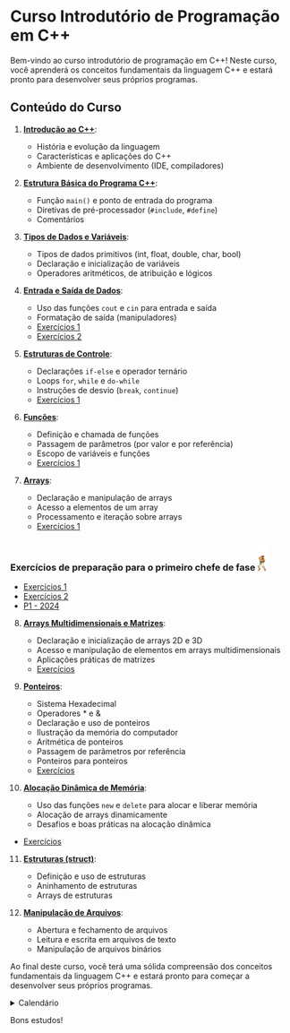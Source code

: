 # Curso Introdutório de Programação em C++

Bem-vindo ao curso introdutório de programação em C++! Neste curso, você aprenderá os conceitos fundamentais da linguagem C++ e estará pronto para desenvolver seus próprios programas.

## Conteúdo do Curso

1. **[Introdução ao C++](https://oangelo.github.io/Introducao-a-Programacao)**:
   - História e evolução da linguagem
   - Características e aplicações do C++
   - Ambiente de desenvolvimento (IDE, compiladores)

2. **[Estrutura Básica do Programa C++](https://oangelo.github.io/Introducao-a-Programacao/introducao_cpp.html)**:
   - Função `main()` e ponto de entrada do programa
   - Diretivas de pré-processador (`#include`, `#define`)
   - Comentários

3. **[Tipos de Dados e Variáveis](https://oangelo.github.io/Introducao-a-Programacao/introducao_cpp.html)**:
   - Tipos de dados primitivos (int, float, double, char, bool)
   - Declaração e inicialização de variáveis
   - Operadores aritméticos, de atribuição e lógicos

4. **[Entrada e Saída de Dados](https://oangelo.github.io/Introducao-a-Programacao/introducao_cpp.html)**:
   - Uso das funções `cout` e `cin` para entrada e saída
   - Formatação de saída (manipuladores)
   - [Exercícios 1](exercicios/introducao_cpp.md)
   - [Exercícios 2](exercicios/introducao_cpp_2.md)

5. **[Estruturas de Controle](https://oangelo.github.io/Introducao-a-Programacao/estruturas-de-controle.html)**:
   - Declarações `if-else` e operador ternário
   - Loops `for`, `while` e `do-while`
   - Instruções de desvio (`break`, `continue`)
   - [Exercícios 1](exercicios/estruturas-de-controle.md)

6. **[Funções](https://oangelo.github.io/Introducao-a-Programacao/funcoes.html)**:
   - Definição e chamada de funções
   - Passagem de parâmetros (por valor e por referência)
   - Escopo de variáveis e funções
   - [Exercícios 1](exercicios/cpp-functions-exercises.md)

7. **[Arrays](https://oangelo.github.io/Introducao-a-Programacao/arrays.html)**:
   - Declaração e manipulação de arrays
   - Acesso a elementos de um array
   - Processamento e iteração sobre arrays
   - [Exercícios 1](exercicios/arrays.md)

### Exercícios de preparação para o primeiro chefe de fase ![Ryu](img/ryu.gif) 
   - [Exercícios 1](exercicios/condicionais_loops_fucoes_arrays.md)
   - [Exercícios 2](exercicios/condicionais_loops_fucoes_arrays2.md)
   - [P1 - 2024](https://oangelo.github.io/Introducao-a-Programacao/provas/2024/P1.html)

8. **[Arrays Multidimensionais e Matrizes](https://oangelo.github.io/Introducao-a-Programacao/matriz.html)**:
   - Declaração e inicialização de arrays 2D e 3D
   - Acesso e manipulação de elementos em arrays multidimensionais
   - Aplicações práticas de matrizes
   - [Exercícios](exercicios/matrizes.md)

9. **[Ponteiros](https://oangelo.github.io/Introducao-a-Programacao/ponteiros.html)**:
   - Sistema Hexadecimal
   - Operadores * e &
   - Declaração e uso de ponteiros
   - Ilustração da memória do computador
   - Aritmética de ponteiros
   - Passagem de parâmetros por referência
   - Ponteiros para ponteiros
   - [Exercícios](exercicios/ponteiros.md)

10. **[Alocação Dinâmica de Memória](https://oangelo.github.io/Introducao-a-Programacao/memoria.html)**:
    - Uso das funções `new` e `delete` para alocar e liberar memória
    - Alocação de arrays dinamicamente
    - Desafios e boas práticas na alocação dinâmica
   - [Exercícios](exercicios/memoria.md)

11. **[Estruturas (struct)](https://oangelo.github.io/Introducao-a-Programacao/estruturas.html)**:
    - Definição e uso de estruturas
    - Aninhamento de estruturas
    - Arrays de estruturas

12. **[Manipulação de Arquivos](https://oangelo.github.io/Introducao-a-Programacao/arquivos.html)**:
    - Abertura e fechamento de arquivos
    - Leitura e escrita em arquivos de texto
    - Manipulação de arquivos binários

Ao final deste curso, você terá uma sólida compreensão dos conceitos fundamentais da linguagem C++ e estará pronto para começar a desenvolver seus próprios programas.

<details><summary>Calendário</summary>
 - P2: 04/11/09
 - P3: 02/12/24
 - PS: 09/12/24
 - PF: 16/12/24
</details>

Bons estudos!
